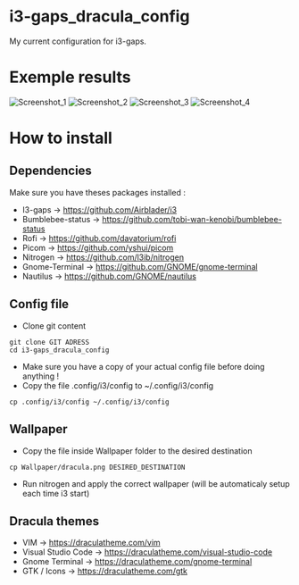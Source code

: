 # i3-gaps_dracula_config
My current configuration for i3-gaps.

# Exemple results
![Screenshot_1](https://user-images.githubusercontent.com/40761875/118363213-9b953900-b593-11eb-9085-06f220b9946e.png)
![Screenshot_2](https://user-images.githubusercontent.com/40761875/118363228-aea80900-b593-11eb-94c3-f322efe98dae.png)
![Screenshot_3](https://user-images.githubusercontent.com/40761875/118363441-abf9e380-b594-11eb-92b3-c5ab4e931f9a.png)
![Screenshot_4](https://user-images.githubusercontent.com/40761875/118363621-83beb480-b595-11eb-8d01-bb2c989181bd.png)

# How to install
## Dependencies
Make sure you have theses packages installed : 
* I3-gaps -> https://github.com/Airblader/i3
* Bumblebee-status -> https://github.com/tobi-wan-kenobi/bumblebee-status
* Rofi -> https://github.com/davatorium/rofi
* Picom -> https://github.com/yshui/picom
* Nitrogen -> https://github.com/l3ib/nitrogen
* Gnome-Terminal -> https://github.com/GNOME/gnome-terminal
* Nautilus -> https://github.com/GNOME/nautilus
## Config file
* Clone git content
```
git clone GIT ADRESS
cd i3-gaps_dracula_config
```
* Make sure you have a copy of your actual config file before doing anything !
* Copy the file .config/i3/config to ~/.config/i3/config
```
cp .config/i3/config ~/.config/i3/config
```
## Wallpaper
* Copy the file inside Wallpaper folder to the desired destination
```
cp Wallpaper/dracula.png DESIRED_DESTINATION
```
* Run nitrogen and apply the correct wallpaper (will be automaticaly setup each time i3 start)
## Dracula themes
* VIM -> https://draculatheme.com/vim
* Visual Studio Code -> https://draculatheme.com/visual-studio-code
* Gnome Terminal -> https://draculatheme.com/gnome-terminal
* GTK / Icons -> https://draculatheme.com/gtk
